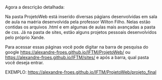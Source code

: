 Agora a descrição detalhada:

Na pasta ProjetoWeb está inserido diversas págians desenvolvidas em sala de aula na maéria desenvolvida pela professor Wilton Filho. Nelas estão contidas os arquivos .html e em algumas de aulas mais avançadas a pasta de css.
Já na pasta de sites, estão alguns projetos pessoais desenvolvidos pelo próprio Xande.

Para acessar essas páginas você pode digitar na barra de pesquisa do google
https://alexandre-froes.github.io/IFTM/ProjetoWeb/
ou https://alexandre-froes.github.io/IFTM/sites/
e após a barra, qual pasta você deseja entrar.

EXEMPLO: https://alexandre-froes.github.io/IFTM/ProjetoWeb/projeto_final
